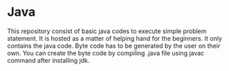 # Java
This repository consist of basic java codes to execute simple problem statement.
It is hosted as a matter of helping hand for the beginners.
It only contains the java code.
Byte code has to be generated by the user on their own.
You can create the byte code by compiling .java file using javac command after installing jdk.

